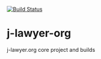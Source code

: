 [![Build Status](https://api.travis-ci.org/jlawyerorg/j-lawyer-org.svg?branch=master)](https://travis-ci.org/jlawyerorg/j-lawyer-org)

# j-lawyer-org
j-lawyer.org core project and builds
